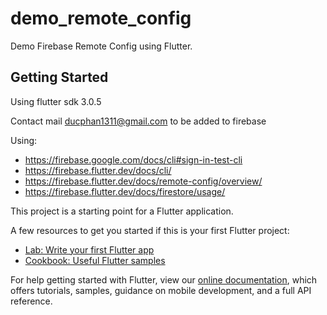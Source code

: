 # demo_remote_config

Demo Firebase Remote Config using Flutter.

## Getting Started

Using flutter sdk 3.0.5

Contact mail ducphan1311@gmail.com to be added to firebase

Using:
 - https://firebase.google.com/docs/cli#sign-in-test-cli
 - https://firebase.flutter.dev/docs/cli/
 - https://firebase.flutter.dev/docs/remote-config/overview/
 - https://firebase.flutter.dev/docs/firestore/usage/

This project is a starting point for a Flutter application.

A few resources to get you started if this is your first Flutter project:

- [Lab: Write your first Flutter app](https://flutter.dev/docs/get-started/codelab)
- [Cookbook: Useful Flutter samples](https://flutter.dev/docs/cookbook)

For help getting started with Flutter, view our
[online documentation](https://flutter.dev/docs), which offers tutorials,
samples, guidance on mobile development, and a full API reference.
